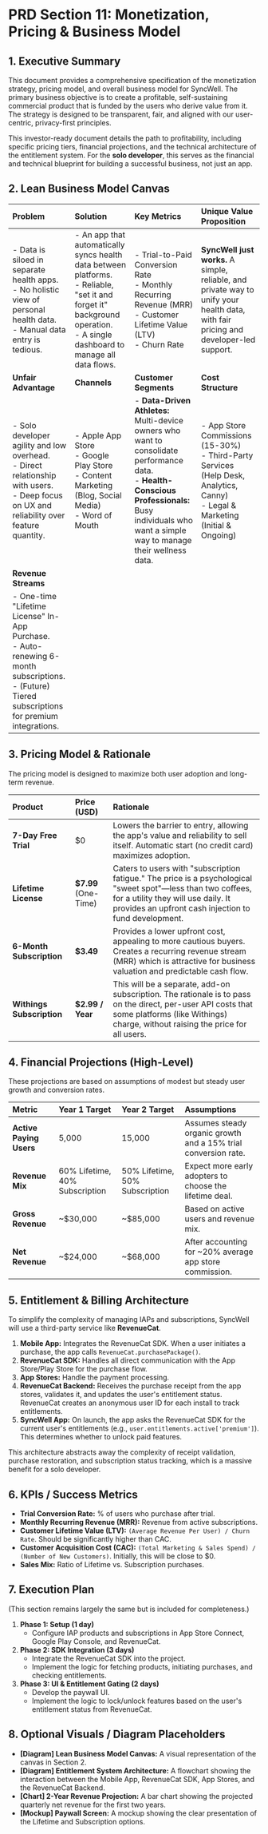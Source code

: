 # PRD Section 11: Monetization, Pricing & Business Model

## 1. Executive Summary

This document provides a comprehensive specification of the monetization strategy, pricing model, and overall business model for SyncWell. The primary business objective is to create a profitable, self-sustaining commercial product that is funded by the users who derive value from it. The strategy is designed to be transparent, fair, and aligned with our user-centric, privacy-first principles.

This investor-ready document details the path to profitability, including specific pricing tiers, financial projections, and the technical architecture of the entitlement system. For the **solo developer**, this serves as the financial and technical blueprint for building a successful business, not just an app.

## 2. Lean Business Model Canvas

| Problem | Solution | Key Metrics | Unique Value Proposition |
| :--- | :--- | :--- | :--- |
| - Data is siloed in separate health apps.<br>- No holistic view of personal health data.<br>- Manual data entry is tedious. | - An app that automatically syncs health data between platforms.<br>- Reliable, "set it and forget it" background operation.<br>- A single dashboard to manage all data flows. | - Trial-to-Paid Conversion Rate<br>- Monthly Recurring Revenue (MRR)<br>- Customer Lifetime Value (LTV)<br>- Churn Rate | **SyncWell just works.** A simple, reliable, and private way to unify your health data, with fair pricing and developer-led support. |
| **Unfair Advantage** | **Channels** | **Customer Segments** | **Cost Structure** |
| - Solo developer agility and low overhead.<br>- Direct relationship with users.<br>- Deep focus on UX and reliability over feature quantity. | - Apple App Store<br>- Google Play Store<br>- Content Marketing (Blog, Social Media)<br>- Word of Mouth | - **Data-Driven Athletes:** Multi-device owners who want to consolidate performance data.<br>- **Health-Conscious Professionals:** Busy individuals who want a simple way to manage their wellness data. | - App Store Commissions (15-30%)<br>- Third-Party Services (Help Desk, Analytics, Canny)<br>- Legal & Marketing (Initial & Ongoing) |
| **Revenue Streams** |
| - One-time "Lifetime License" In-App Purchase.<br>- Auto-renewing 6-month subscriptions.<br>- (Future) Tiered subscriptions for premium integrations. |

## 3. Pricing Model & Rationale

The pricing model is designed to maximize both user adoption and long-term revenue.

| Product | Price (USD) | Rationale |
| :--- | :--- | :--- |
| **7-Day Free Trial** | $0 | Lowers the barrier to entry, allowing the app's value and reliability to sell itself. Automatic start (no credit card) maximizes adoption. |
| **Lifetime License** | **$7.99** (One-Time) | Caters to users with "subscription fatigue." The price is a psychological "sweet spot"—less than two coffees, for a utility they will use daily. It provides an upfront cash injection to fund development. |
| **6-Month Subscription**| **$3.49** | Provides a lower upfront cost, appealing to more cautious buyers. Creates a recurring revenue stream (MRR) which is attractive for business valuation and predictable cash flow. |
| **Withings Subscription**| **$2.99 / Year** | This will be a separate, add-on subscription. The rationale is to pass on the direct, per-user API costs that some platforms (like Withings) charge, without raising the price for all users. |

## 4. Financial Projections (High-Level)

These projections are based on assumptions of modest but steady user growth and conversion rates.

| Metric | Year 1 Target | Year 2 Target | Assumptions |
| :--- | :--- | :--- | :--- |
| **Active Paying Users** | 5,000 | 15,000 | Assumes steady organic growth and a 15% trial conversion rate. |
| **Revenue Mix** | 60% Lifetime, 40% Subscription | 50% Lifetime, 50% Subscription | Expect more early adopters to choose the lifetime deal. |
| **Gross Revenue** | ~$30,000 | ~$85,000 | Based on active users and revenue mix. |
| **Net Revenue** | ~$24,000 | ~$68,000 | After accounting for ~20% average app store commission. |

## 5. Entitlement & Billing Architecture

To simplify the complexity of managing IAPs and subscriptions, SyncWell will use a third-party service like **RevenueCat**.

1.  **Mobile App:** Integrates the RevenueCat SDK. When a user initiates a purchase, the app calls `RevenueCat.purchasePackage()`.
2.  **RevenueCat SDK:** Handles all direct communication with the App Store/Play Store for the purchase flow.
3.  **App Stores:** Handle the payment processing.
4.  **RevenueCat Backend:** Receives the purchase receipt from the app stores, validates it, and updates the user's entitlement status. RevenueCat creates an anonymous user ID for each install to track entitlements.
5.  **SyncWell App:** On launch, the app asks the RevenueCat SDK for the current user's entitlements (e.g., `user.entitlements.active['premium']`). This determines whether to unlock paid features.

This architecture abstracts away the complexity of receipt validation, purchase restoration, and subscription status tracking, which is a massive benefit for a solo developer.

## 6. KPIs / Success Metrics

*   **Trial Conversion Rate:** % of users who purchase after trial.
*   **Monthly Recurring Revenue (MRR):** Revenue from active subscriptions.
*   **Customer Lifetime Value (LTV):** `(Average Revenue Per User) / Churn Rate`. Should be significantly higher than CAC.
*   **Customer Acquisition Cost (CAC):** `(Total Marketing & Sales Spend) / (Number of New Customers)`. Initially, this will be close to $0.
*   **Sales Mix:** Ratio of Lifetime vs. Subscription purchases.

## 7. Execution Plan

(This section remains largely the same but is included for completeness.)

1.  **Phase 1: Setup (1 day)**
    *   Configure IAP products and subscriptions in App Store Connect, Google Play Console, and RevenueCat.
2.  **Phase 2: SDK Integration (3 days)**
    *   Integrate the RevenueCat SDK into the project.
    *   Implement the logic for fetching products, initiating purchases, and checking entitlements.
3.  **Phase 3: UI & Entitlement Gating (2 days)**
    *   Develop the paywall UI.
    *   Implement the logic to lock/unlock features based on the user's entitlement status from RevenueCat.

## 8. Optional Visuals / Diagram Placeholders

*   **[Diagram] Lean Business Model Canvas:** A visual representation of the canvas in Section 2.
*   **[Diagram] Entitlement System Architecture:** A flowchart showing the interaction between the Mobile App, RevenueCat SDK, App Stores, and the RevenueCat Backend.
*   **[Chart] 2-Year Revenue Projection:** A bar chart showing the projected quarterly net revenue for the first two years.
*   **[Mockup] Paywall Screen:** A mockup showing the clear presentation of the Lifetime and Subscription options.
